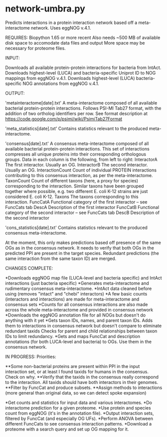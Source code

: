 # network-umbra.py

Predicts interactions in a protein interaction network based off a meta-interactome network.
Uses eggNOG v.4.1.

REQUIRES: 
Biopython 1.65 or more recent
Also needs ~500 MB of available disk space to accomodate data files and output
More space may be necessary for proteome files.

INPUT: 

Downloads all available protein-protein interactions for bacteria from IntAct.
Downloads highest-level (LUCA) and bacteria-specific Uniprot ID to NOG mappings from eggNOG v.4.1.
Downloads highest-level (LUCA) bacteria-specific NOG annotations from eggNOG v.4.1.

OUTPUT: 

'metainteractome[date].txt'
			A meta-interactome composed of all available bacterial protein-protein interactions.
			Follows PSI-MI Tab27 format, with the addition of two ortholog identifiers per row.
			See format description at https://code.google.com/p/psimi/wiki/PsimiTab27Format
			
'meta_statistics[date].txt'
			Contains statistics relevant to the produced meta-interactome.
			
'consensus[date].txt'
			A consensus meta-interactome composed of all available bacterial protein-protein interactions.
			This set of interactions compresses all unique proteins into their corresponding orthologous groups.
			Data in each column is the following, from left to right:
			InteractorA		The first interactor. Usually an OG.
			InteractorB		The second interactor. Usually an OG.
			InteractionCount		Count of individual PROTEIN interactions contributing to this consensus interaction, as per the meta-interactome.
			TaxonCount		Count of different taxons (here, a proxy for species) corresponding to the interaction.
				Similar taxons have been grouped together where possible, e.g. two different E. coli K-12 strains are just considered E. coli K-12.
			Taxons		The taxons corresponding to this interaction.
			FuncCatA		Functional category of the first interactor – see FuncCats tab
			DescA		Description of the first interactor
			FuncCatB		Functional category of the second interactor – see FuncCats tab
			DescB		Description of the second interactor

'cons_statistics[date].txt'
			Contains statistics relevant to the produced consensus meta-interactome.

At the moment, this only makes predictions based off presence of the same OGs as in the consensus network.
It needs to verify that both OGs in the predicted PPI are present in the target species.
Redundant predictions (the same interaction from the same taxon ID) are merged.

CHANGES COMPLETE:

*Downloads eggNOG map file (LUCA-level and bacteria specific) and IntAct interactions (just bacteria specific)
*Generates meta-interactome and rudimentary consensus meta-interactome.
*IntAct data cleaned before using (removes "intact" and "chebi" interactors)
*A few basic counts (interactors and interactions) are made for meta-interactome and consensus sets
*Counts for all consensus interactions are also made across the whole meta-interactome and provided in consensus network
*Downloads the eggNOG annotation file for all NOGs but doesn't do anything with it yet
*Gets taxon IDs, names, and parent taxon IDs. Adds them to interactions in consensus network but doesn't compare to eliminate redundant taxids
	Checks for parent and child relationships between taxon IDs to limit redundancy.
*Gets and maps FuncCat and description annotations (for both LUCA-level and bacteria) to OGs. Use them in the consensus network. 

IN PROGRESS:
Priorities:

**Some non-bacterial proteins are present within PPI in the input interaction set, or at least I found taxids for humans in the consensus. Check on why.
**Verify that the taxids in the consensus really correspond to the interaction.
	All taxids should have both interactors in their genomes.
**Filter by FuncCat and produce subsets.
**Assign methods to interactions (more general than original data, so we can detect spoke expansion)

*Get counts and statistics for input data and various interactomes.
*Do interactome prediction for a given proteome.
*Use protein and species count from eggNOG (it's in the annotation file).
*Output interaction sets, filtered by FuncCat (and especially OG UFs).
*Perform ANOVA between different FuncCats to see consensus interaction patterns.
*Download a proteome with a search query and set up OG mapping for it.

